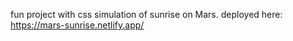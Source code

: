 fun project with css simulation of sunrise on Mars.
deployed here: https://mars-sunrise.netlify.app/
